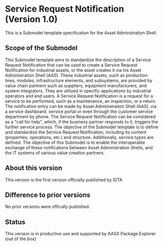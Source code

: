 # Service Request Notification (Version 1.0) 

This is a Submodel template specification for the Asset Adminstration Shell.

## Scope of the Submodel 

This Submodel template aims to standardize the description of a Service Request Notification that can be used to create a Service Request Notification for industrial assets, or the asset creates it via his Asset Administration Shell (AAS). These industrial assets, such as production lines, modules, infrastructure elements, and subsystems, are provided by value chain partners such as suppliers, equipment manufacturers, and system integrators. They are utilized in specific applications by industrial operators and end users. 
A Service Request Notification is a request for a service to be performed, such as a maintenance, an inspection, or a return. The notification entry can be made by Asset Administration Shell (AAS), via a service dashboard, service portal or even through the customer service department by phone. 
The Service Request Notification can be considered as a "call for help", which, if the business partner responds to it, triggers the further service process. 
The objective of the Submodel template is to define and standardize the Service Request Notification, including   its content (properties, operations, etc.) and structure. Additionally, service types are defined. 
The objective of this Submodel is to enable the interoperable exchange of these notifications between Asset Administration Shells, and the IT systems of various value creation partners. 

## About this version

This version is the first version officially published by IDTA

## Difference to prior versions

No prior versions were offically published.

## Status

This version is in productive use and supported by AASX Package Explorer (out of the box)

